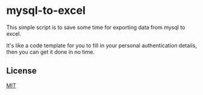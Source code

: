 # mysql-to-excel

This simple script is to save some time for exporting data from mysql to excel.

It's like a code template for you to fill in your personal authentication details, then you can get it done in no time.

## License
[MIT](https://github.com/Microsoft/monaco-editor/blob/master/LICENSE.md)